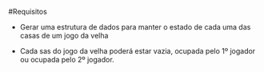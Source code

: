 #Requisitos 

* Gerar uma estrutura de dados para manter o estado de cada uma das casas de um jogo da velha

* Cada sas do jogo da velha poderá estar vazia, ocupada pelo 1º jogador ou ocupada pelo 2º jogador.